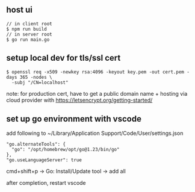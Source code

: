 ## host ui

```
// in client root
$ npm run build
// in server root
$ go run main.go
```

## setup local dev for tls/ssl cert

```
$ openssl req -x509 -newkey rsa:4096 -keyout key.pem -out cert.pem -days 365 -nodes \
  -subj "/CN=localhost"
```

note: for production cert, have to get a public domain name + hosting via cloud provider with https://letsencrypt.org/getting-started/

## set up go environment with vscode

add following to ~/Library/Application Support/Code/User/settings.json

```
"go.alternateTools": {
  "go": "/opt/homebrew/opt/go@1.23/bin/go"
},
"go.useLanguageServer": true
```

cmd+shift+p -> Go: Install/Update tool -> add all

after completion, restart vscode
